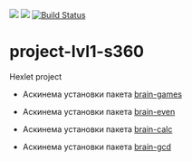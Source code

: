 <a href="https://codeclimate.com/github/AlfredSorrow/project-lvl1-s360/maintainability"><img src="https://api.codeclimate.com/v1/badges/58bfe3c350249009a56d/maintainability" /></a>
<a href="https://codeclimate.com/github/AlfredSorrow/project-lvl1-s360/test_coverage"><img src="https://api.codeclimate.com/v1/badges/58bfe3c350249009a56d/test_coverage" /></a>
[![Build Status](https://travis-ci.org/AlfredSorrow/project-lvl1-s360.svg?branch=master)](https://travis-ci.org/AlfredSorrow/project-lvl1-s360)

# project-lvl1-s360
Hexlet project

- Аскинема установки пакета [brain-games](https://asciinema.org/a/yXStCWdVpjKHVKVlpdLTtlA9R)

- Аскинема установки пакета [brain-even](https://asciinema.org/a/B4AQkhnEvdg9aUFE8ISgZhvGE)

- Аскинема установки пакета [brain-calc](https://asciinema.org/a/Xe2bKwbcIjuG37fJO5BCa5FQm)

- Аскинема установки пакета [brain-gcd](https://asciinema.org/a/S1UMoerXHYT0ISDOrzXOuew9h)



